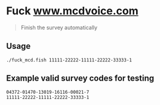 # Fuck www.mcdvoice.com

> Finish the survey automatically

## Usage

```
./fuck_mcd.fish 11111-22222-11111-22222-33333-1
```

## Example valid survey codes for testing

```
04372-01470-13019-16116-00021-7
11111-22222-11111-22222-33333-1
```


